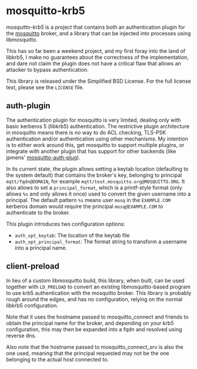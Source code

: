 mosquitto-krb5
==============

*mosquitto-krb5* is a project that contains both an authentication plugin for
the [mosquitto][] broker, and a library that can be injected into processes
using libmosquitto.

This has so far been a weekend project, and my first foray into the land of
libkrb5, I make no guarantees about the correctness of the implementation, and
dare not claim the plugin does not have a critical flaw that allows an attacker
to bypass authentication.

This library is released under the Simplified BSD License. For the full license
text, please see the `LICENSE` file.


auth-plugin
-----------

The authentication plugin for mosquitto is very limited, dealing only with basic
kerberos 5 (libkrb5) authentication. The restrictive plugin architecture in
mosquitto means there is no way to do ACL checking, TLS-PSK authentication
and/or authentication using other mechanisms. My intention is to either work
around this, get mosquitto to support multiple plugins, or integrate with
another plugin that has support for other backends (like jpmens'
[mosquitto-auth-plug][]).

In its current state, the plugin allows setting a keytab location (defaulting to
the system default) that contains the broker's key, belonging to principal
`mqtt/fqdn@DOMAIN`, for example `mqtt/test.mosquitto.org@MOSQUITTO.ORG`. It also
allows to set a `principal_format`, which is a printf-style format (only allows
`%s` and only allows it once) used to convert the given username into a
principal. The default pattern `%s` means user `mosq` in the `EXAMPLE.COM`
kerberos domain would require the principal `mosq@EXAMPLE.COM` to authenticate
to the broker.

This plugin introduces two configuration options:

 - `auth_opt_keytab`: The location of the keytab file
 - `auth_opt_principal_format`: The format string to transform a username into a
	   principal name.


client-preload
--------------

In lieu of a custom libmosquitto build, this library, when built, can be used
together with `LD_PRELOAD` to convert an existing libmosquitto-based program to
use krb5 authentication with the mosquitto broker. This library is probably
rough around the edges, and has no configuration, relying on the normal libkrb5
configuration.

Note that it uses the hostname passed to mosquitto_connect and friends to obtain
the principal name for the broker, and depending on your krb5 configuration,
this may then be expanded into a fqdn and resolved using reverse dns.

Also note that the hostname passed to mosquitto_connect_srv is also the one
used, meaning that the principal requested may not be the one belonging to the
actual host connected to.

[mosquitto]: http://mosquitto.org
[mosquitto-auth-plug]: https://github.com/jpmens/mosquitto-auth-plug
